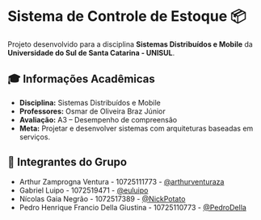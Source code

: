 # Sistema de Controle de Estoque 📦

Projeto desenvolvido para a disciplina **Sistemas Distribuídos e Mobile** da **Universidade do Sul de Santa Catarina - UNISUL**.

## 🎓 Informações Acadêmicas

- **Disciplina:** Sistemas Distribuídos e Mobile
- **Professores:** Osmar de Oliveira Braz Júnior
- **Avaliação:** A3 – Desempenho de compreensão
- **Meta:** Projetar e desenvolver sistemas com arquiteturas baseadas em serviços.

## 👥 Integrantes do Grupo

- Arthur Zamprogna Ventura - 10725111773 - [@arthurventuraza](https://github.com/arthurventuraza/)
- Gabriel Luipo - 1072519471 - [@euluipo](https://github.com/euluipo/)
- Nícolas Gaia Negrão - 1072517389 - [@NickPotato](https://github.com/nickpotato/)
- Pedro Henrique Francio Della Giustina - 10725110773 - [@PedroDella](https://github.com/pedrodella/)

